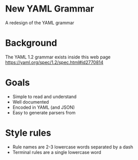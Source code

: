 New YAML Grammar
================

A redesign of the YAML grammar

# Background

The YAML 1.2 grammar exists inside this web page https://yaml.org/spec/1.2/spec.html#id2770814

# Goals

* Simple to read and understand
* Well documented
* Encoded in YAML (and JSON)
* Easy to generate parsers from


# Style rules

* Rule names are 2-3 lowercase words separated by a dash
* Terminal rules are a single lowercase word
